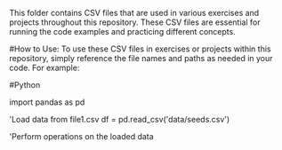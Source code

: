 This folder contains CSV files that are used in various exercises and projects throughout this repository. These CSV files are essential for running the code examples and practicing different concepts.

#How to Use:
To use these CSV files in exercises or projects within this repository, simply reference the file names and paths as needed in your code. For example:

#Python

import pandas as pd

 'Load data from file1.csv
df = pd.read_csv('data/seeds.csv')

'Perform operations on the loaded data
